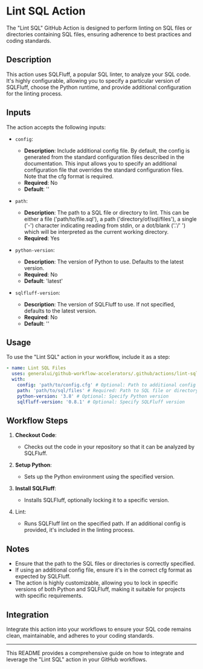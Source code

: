# Lint SQL Action

The "Lint SQL" GitHub Action is designed to perform linting on SQL files or directories containing SQL files, ensuring adherence to best practices and coding standards.

## Description

This action uses SQLFluff, a popular SQL linter, to analyze your SQL code.
It's highly configurable, allowing you to specify a particular version of SQLFluff,
choose the Python runtime,
and provide additional configuration for the linting process.

## Inputs

The action accepts the following inputs:

- `config`:
  - __Description__: Include additional config file.
  By default, the config is generated from the standard configuration files described in the documentation.
  This input allows you to specify an additional configuration file that overrides the standard configuration files.
  Note that the cfg format is required.
  - __Required__: No
  - __Default__: ''

- `path`:
  - __Description__: The path to a SQL file or directory to lint.
  This can be either a file ('path/to/file.sql'),
  a path ('directory/of/sql/files'),
  a single ('-') character indicating reading from stdin,
  or a dot/blank ('.'/' ') which will be interpreted as the current working directory.
  - __Required__: Yes

- `python-version`:
  - __Description__: The version of Python to use. Defaults to the latest version.
  - __Required__: No
  - __Default__: 'latest'

- `sqlfluff-version`:
  - __Description__: The version of SQLFluff to use.
  If not specified, defaults to the latest version.
  - __Required__: No
  - __Default__: ''

## Usage

To use the "Lint SQL" action in your workflow, include it as a step:

```yaml
- name: Lint SQL Files
  uses: generalui/github-workflow-accelerators/.github/actions/lint-sql@1.0.0-lint-sql
  with:
    config: 'path/to/config.cfg' # Optional: Path to additional config
    path: 'path/to/sql/files' # Required: Path to SQL file or directory
    python-version: '3.8' # Optional: Specify Python version
    sqlfluff-version: '0.8.1' # Optional: Specify SQLFluff version
```

## Workflow Steps

1) __Checkout Code__:
    - Checks out the code in your repository so that it can be analyzed by SQLFluff.

1) __Setup Python__:
    - Sets up the Python environment using the specified version.

1) __Install SQLFluff__:
    - Installs SQLFluff, optionally locking it to a specific version.

1) Lint:
    - Runs SQLFluff lint on the specified path. If an additional config is provided, it's included in the linting process.

## Notes

- Ensure that the path to the SQL files or directories is correctly specified.
- If using an additional config file, ensure it's in the correct cfg format as expected by SQLFluff.
- The action is highly customizable, allowing you to lock in specific versions of both Python and SQLFluff, making it suitable for projects with specific requirements.

## Integration

Integrate this action into your workflows to ensure your SQL code remains clean, maintainable, and adheres to your coding standards.

---

This README provides a comprehensive guide on how to integrate and leverage the "Lint SQL" action in your GitHub workflows.
